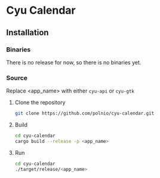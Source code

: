 # Cyu Calendar

## Installation

### Binaries

There is no release for now, so there is no binaries yet.

### Source

Replace <app_name> with either `cyu-api` or `cyu-gtk`

1. Clone the repository
    ```bash
    git clone https://github.com/polnio/cyu-calendar.git
    ```
2. Build
    ```bash
    cd cyu-calendar
    cargo build --release -p <app_name>
    ```
3. Run
    ```bash
    cd cyu-calendar
    ./target/release/<app_name>
    ```
